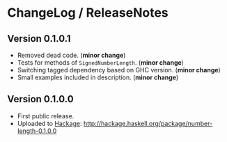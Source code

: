 # ChangeLog / ReleaseNotes


## Version 0.1.0.1

* Removed dead code. (**minor change**)
* Tests for methods of `SignedNumberLength`. (**minor change**)
* Switching tagged dependency based on GHC version. (**minor change**)
* Small examples included in description. (**minor change**)


## Version 0.1.0.0

* First public release.
* Uploaded to [Hackage][]: <http://hackage.haskell.org/package/number-length-0.1.0.0>



[Hackage]:
  http://hackage.haskell.org/
  "HackageDB (or just Hackage) is a collection of releases of Haskell packages."
